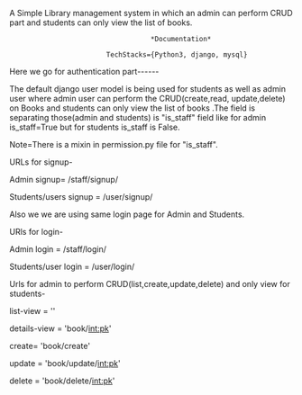 A Simple Library management system in which an admin can perform CRUD part and students can only view the list of books.



                                       *Documentation*

                            TechStacks={Python3, django, mysql}

            

Here we go for authentication part------

The default django user model is being used for students as well as admin user where admin user can perform the CRUD(create,read, update,delete) on Books and students can only view the list of books .The  field is separating those(admin and students) is "is_staff" field like for admin is_staff=True but for students is_staff is False.

Note=There is a mixin in permission.py file for "is_staff".

 
URLs  for signup-

 Admin signup= /staff/signup/

 Students/users signup = /user/signup/


Also we we are using same login page for Admin and Students.

URls for login-

Admin login =  /staff/login/

Students/user login = /user/login/



Urls for admin to perform CRUD(list,create,update,delete) and only view for students-

list-view = ''

details-view = 'book/<int:pk>'

create= 'book/create'

update = 'book/update/<int:pk>'

delete = 'book/delete/<int:pk>'